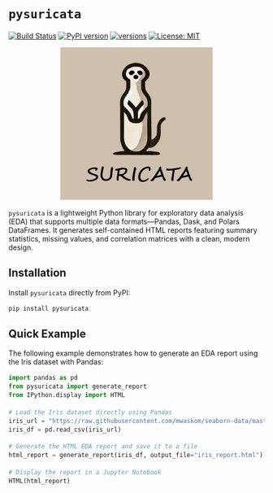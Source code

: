 # `pysuricata`
[![Build Status](https://github.com/alvarodiez20/pysuricata/workflows/CI/badge.svg)](https://github.com/alvarodiez20/pysuricata/actions)
[![PyPI version](https://img.shields.io/pypi/v/pysuricata.svg)](https://pypi.org/project/pysuricata/)
[![versions](https://img.shields.io/pypi/pyversions/pysuricata.svg)](https://github.com/alvarodiez20/pysuricata)
[![License: MIT](https://img.shields.io/badge/License-MIT-yellow.svg)](LICENSE)

<div align="center">
  <img src="https://raw.githubusercontent.com/alvarodiez20/pysuricata/main/pysuricata/static/images/logo.png" alt="pysuricata Logo" width="300">
</div>

`pysuricata` is a lightweight Python library for exploratory data analysis (EDA) that supports multiple data formats—Pandas, Dask, and Polars DataFrames. It generates self-contained HTML reports featuring summary statistics, missing values, and correlation matrices with a clean, modern design. 


## Installation

Install `pysuricata` directly from PyPI:

```bash
pip install pysuricata
```

## Quick Example

The following example demonstrates how to generate an EDA report using the Iris dataset with Pandas:


```python
import pandas as pd
from pysuricata import generate_report
from IPython.display import HTML

# Load the Iris dataset directly using Pandas
iris_url = "https://raw.githubusercontent.com/mwaskom/seaborn-data/master/iris.csv"
iris_df = pd.read_csv(iris_url)

# Generate the HTML EDA report and save it to a file
html_report = generate_report(iris_df, output_file="iris_report.html")

# Display the report in a Jupyter Notebook
HTML(html_report)
```